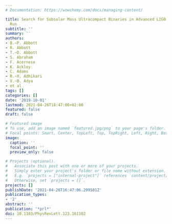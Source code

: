 ```yaml
---
# Documentation: https://wowchemy.com/docs/managing-content/

title: Search for Subsolar Mass Ultracompact Binaries in Advanced LIGO's Second Observing
  Run
subtitle: ''
summary: ''
authors:
- B.~P. Abbott
- R. Abbott
- T.~D. Abbott
- S. Abraham
- F. Acernese
- K. Ackley
- C. Adams
- R.~X. Adhikari
- V.~B. Adya
- et al
tags: []
categories: []
date: '2019-10-01'
lastmod: 2021-04-26T18:47:06+02:00
featured: false
draft: false

# Featured image
# To use, add an image named `featured.jpg/png` to your page's folder.
# Focal points: Smart, Center, TopLeft, Top, TopRight, Left, Right, BottomLeft, Bottom, BottomRight.
image:
  caption: ''
  focal_point: ''
  preview_only: false

# Projects (optional).
#   Associate this post with one or more of your projects.
#   Simply enter your project's folder or file name without extension.
#   E.g. `projects = ["internal-project"]` references `content/project/deep-learning/index.md`.
#   Otherwise, set `projects = []`.
projects: []
publishDate: '2021-04-26T16:47:06.299501Z'
publication_types:
- '2'
abstract: ''
publication: '*prl*'
doi: 10.1103/PhysRevLett.123.161102
---
```

